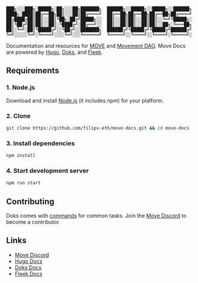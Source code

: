 ```

███╗░░░███╗░█████╗░██╗░░░██╗███████╗  ██████╗░░█████╗░░█████╗░░██████╗
████╗░████║██╔══██╗██║░░░██║██╔════╝  ██╔══██╗██╔══██╗██╔══██╗██╔════╝
██╔████╔██║██║░░██║╚██╗░██╔╝█████╗░░  ██║░░██║██║░░██║██║░░╚═╝╚█████╗░
██║╚██╔╝██║██║░░██║░╚████╔╝░██╔══╝░░  ██║░░██║██║░░██║██║░░██╗░╚═══██╗
██║░╚═╝░██║╚█████╔╝░░╚██╔╝░░███████╗  ██████╔╝╚█████╔╝╚█████╔╝██████╔╝
╚═╝░░░░░╚═╝░╚════╝░░░░╚═╝░░░╚══════╝  ╚═════╝░░╚════╝░░╚════╝░╚═════╝░
```

Documentation and resources for [MOVE](https://move.xyz) and [Movement DAO](https://discord.gg/movexyz). Move Docs are powered by [Hugo](https://gohugo.io/), [Doks](https://getdoks.org/), and [Fleek](https://fleek.co/).

## Requirements

### 1. Node.js

Download and install [Node.js](https://nodejs.org/) (it includes npm) for your platform.

### 2. Clone

```bash
git clone https://github.com/filipv-eth/move-docs.git && cd move-docs
```

### 3. Install dependencies

```bash
npm install
```

### 4. Start development server

```bash
npm run start
```

## Contributing

Doks comes with [commands](https://getdoks.org/docs/prologue/commands/) for common tasks. Join the [Move Discord](https://discord.gg/movexyz) to become a contributor.

## Links

- [Move Discord](https://discord.gg/movexyz)
- [Hugo Docs](https://gohugo.io/documentation/)
- [Doks Docs](https://getdoks.org/)
- [Fleek Docs](https://docs.fleek.co/)
